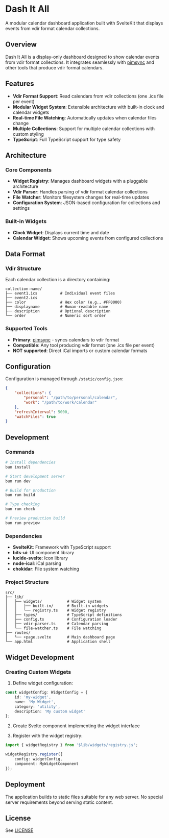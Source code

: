 # Dash It All

A modular calendar dashboard application built with SvelteKit that displays events from vdir format calendar collections.

## Overview

Dash It All is a display-only dashboard designed to show calendar events from vdir format collections. It integrates seamlessly with [pimsync](https://pimsync.whynothugo.nl/) and other tools that produce vdir format calendars.

## Features

- **Vdir Format Support**: Read calendars from vdir collections (one .ics file per event)
- **Modular Widget System**: Extensible architecture with built-in clock and calendar widgets
- **Real-time File Watching**: Automatically updates when calendar files change
- **Multiple Collections**: Support for multiple calendar collections with custom styling
- **TypeScript**: Full TypeScript support for type safety

## Architecture

### Core Components

- **Widget Registry**: Manages dashboard widgets with a pluggable architecture
- **Vdir Parser**: Handles parsing of vdir format calendar collections
- **File Watcher**: Monitors filesystem changes for real-time updates
- **Configuration System**: JSON-based configuration for collections and settings

### Built-in Widgets

- **Clock Widget**: Displays current time and date
- **Calendar Widget**: Shows upcoming events from configured collections

## Data Format

### Vdir Structure

Each calendar collection is a directory containing:

```
collection-name/
├── event1.ics          # Individual event files
├── event2.ics
├── color               # Hex color (e.g., #FF0000)
├── displayname         # Human-readable name
├── description         # Optional description
└── order               # Numeric sort order
```

### Supported Tools

- **Primary**: [pimsync](https://pimsync.whynothugo.nl/) - syncs calendars to vdir format
- **Compatible**: Any tool producing vdir format (one .ics file per event)
- **NOT supported**: Direct iCal imports or custom calendar formats

## Configuration

Configuration is managed through `/static/config.json`:

```json
{
	"collections": {
		"personal": "/path/to/personal/calendar",
		"work": "/path/to/work/calendar"
	},
	"refreshInterval": 5000,
	"watchFiles": true
}
```

## Development

### Commands

```bash
# Install dependencies
bun install

# Start development server
bun run dev

# Build for production
bun run build

# Type checking
bun run check

# Preview production build
bun run preview
```

### Dependencies

- **SvelteKit**: Framework with TypeScript support
- **bits-ui**: UI component library
- **lucide-svelte**: Icon library
- **node-ical**: iCal parsing
- **chokidar**: File system watching

### Project Structure

```
src/
├── lib/
│   ├── widgets/           # Widget system
│   │   ├── built-in/      # Built-in widgets
│   │   └── registry.ts    # Widget registry
│   ├── types/             # TypeScript definitions
│   ├── config.ts          # Configuration loader
│   ├── vdir-parser.ts     # Calendar parsing
│   └── file-watcher.ts    # File watching
├── routes/
│   └── +page.svelte       # Main dashboard page
└── app.html               # Application shell
```

## Widget Development

### Creating Custom Widgets

1. Define widget configuration:

```typescript
const widgetConfig: WidgetConfig = {
	id: 'my-widget',
	name: 'My Widget',
	category: 'utility',
	description: 'My custom widget'
};
```

2. Create Svelte component implementing the widget interface

3. Register with the widget registry:

```typescript
import { widgetRegistry } from '$lib/widgets/registry.js';

widgetRegistry.register({
	config: widgetConfig,
	component: MyWidgetComponent
});
```

## Deployment

The application builds to static files suitable for any web server. No special server requirements beyond serving static content.

## License

See [LICENSE](../LICENSE)
